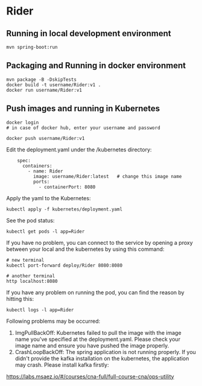 # Rider

## Running in local development environment

```
mvn spring-boot:run
```

## Packaging and Running in docker environment

```
mvn package -B -DskipTests
docker build -t username/Rider:v1 .
docker run username/Rider:v1
```

## Push images and running in Kubernetes

```
docker login 
# in case of docker hub, enter your username and password

docker push username/Rider:v1
```

Edit the deployment.yaml under the /kubernetes directory:
```
    spec:
      containers:
        - name: Rider
          image: username/Rider:latest   # change this image name
          ports:
            - containerPort: 8080

```

Apply the yaml to the Kubernetes:
```
kubectl apply -f kubernetes/deployment.yaml
```

See the pod status:
```
kubectl get pods -l app=Rider
```

If you have no problem, you can connect to the service by opening a proxy between your local and the kubernetes by using this command:
```
# new terminal
kubectl port-forward deploy/Rider 8080:8080

# another terminal
http localhost:8080
```

If you have any problem on running the pod, you can find the reason by hitting this:
```
kubectl logs -l app=Rider
```

Following problems may be occurred:

1. ImgPullBackOff:  Kubernetes failed to pull the image with the image name you've specified at the deployment.yaml. Please check your image name and ensure you have pushed the image properly.
1. CrashLoopBackOff: The spring application is not running properly. If you didn't provide the kafka installation on the kubernetes, the application may crash. Please install kafka firstly:

https://labs.msaez.io/#/courses/cna-full/full-course-cna/ops-utility

